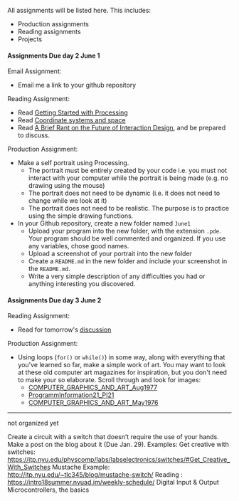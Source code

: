 All assignments will be listed here. This includes:
- Production assignments
- Reading assignments
- Projects

#### Assignments Due day 2 June 1

Email Assignment:

- Email me a link to your github repository

Reading Assignment:

- Read [Getting Started with
	Processing](https://processing.org/tutorials/gettingstarted)
- Read [Coordinate systems and
	space](https://processing.org/tutorials/drawing)
- Read [A Brief Rant on the Future of Interaction Design](http://worrydream.com/ABriefRantOnTheFutureOfInteractionDesign/), and be prepared
	to discuss.

Production Assignment:

- Make a self portrait using Processing.
	- The portrait must be entirely created by your code i.e. you must not interact with your computer while the portrait is being made (e.g. no drawing using the mouse)
	- The portrait does not need to be dynamic (i.e. it does not need to change while we look at it) 
	- The portrait does not need to be realistic. The purpose is to practice
	using the simple drawing functions.
- In your Github repository, create a new folder named `June1`
	- Upload your program into the new folder, with the extension `.pde`. Your
program should be well commented and organized. If you use any variables,
chose good names.
	- Upload a screenshot of your portrait into the new folder
	- Create a `README.md` in the new folder and include your screenshot in 
	the `README.md`.
	- Write a very simple description of any difficulties you had or anything
interesting you discovered.

#### Assignments Due day 3 June 2

Reading Assignment:

- Read for tomorrow's [discussion ](studentLeadDiscussionSchedule.md)


Production Assignment:

- Using loops (`for()` or `while()`) in some way, 
along with everything that you've learned so far, 
make a simple work of art. 
You may want to look at these old computer art magazines for inspiration, 
but you don't need to make your so elaborate. 
Scroll through and look for images:
	- [COMPUTER_GRAPHICS_AND_ART_Aug1977](http://dada.compart-bremen.de/docUploads/COMPUTER_GRAPHICS_AND_ART_Aug1977.pdf)
	- [ProgrammInformation21_PI21](http://dada.compart-bremen.de/docUploads/ProgrammInformation21_PI21.pdf)
	- [COMPUTER_GRAPHICS_AND_ART_May1976](http://dada.compart-bremen.de/docUploads/COMPUTER_GRAPHICS_AND_ART_May1976.pdf)




--------------------------------
not organized yet






Create a circuit with a switch that doesn’t require the use of your hands. Make a
post on the blog about it (Due Jan. 29).
Examples:
Get creative with switches: https://itp.nyu.edu/physcomp/labs/labselectronics/switches/#Get_Creative_With_Switches
Mustache Example: http://itp.nyu.edu/~tlc345/blog/mustache-switch/
Reading :
https://intro18summer.nyuad.im/weekly-schedule/
Digital Input & Output
Microcontrollers, the basics

